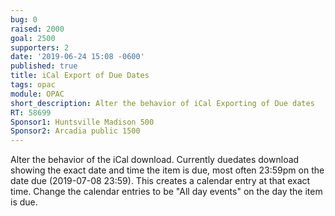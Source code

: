 ```yaml
---
bug: 0
raised: 2000
goal: 2500
supporters: 2
date: '2019-06-24 15:08 -0600'
published: true
title: iCal Export of Due Dates
tags: opac
module: OPAC
short_description: Alter the behavior of iCal Exporting of Due dates
RT: 58699
Sponsor1: Huntsville Madison 500
Sponsor2: Arcadia public 1500
---
```



Alter the behavior of the iCal download.  Currently duedates download showing the exact date and time the item is due, most often 23:59pm on the date due (2019-07-08 23:59).  This creates a calendar entry at that exact time.  Change the calendar entries to be "All day events" on the day the item is due.
